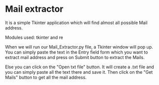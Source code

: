 # Mail extractor
It is a simple Tkinter application which will find almost all possible Mail address.

Modules used:
tkinter and re

When we will run our Mail_Extractor.py file, a Tkinter window will pop up.
You can simply paste the text in the Entry field form which you want to extract mail address and press on Submit button to extract the Mails.

Else you can click on the "Open txt file" button. It will create a .txt file and you can simply paste all the text there and save it.
Then click on the "Get Mails" button to get all the mail address.
